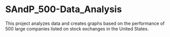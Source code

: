 # SAndP_500-Data_Analysis
This project analyzes data and creates graphs based on the performance of 500 large companies listed on stock exchanges in the United States.
